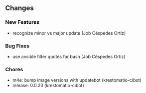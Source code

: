 ## Changes

### New Features

* recognize minor vs major update (Job Céspedes Ortiz)

### Bug Fixes

* use ansible filter quotes for bash (Job Céspedes Ortiz)

### Chores

* m4e: bump image versions with updatebot (krestomatio-cibot)
* release: 0.0.23 (krestomatio-cibot)
